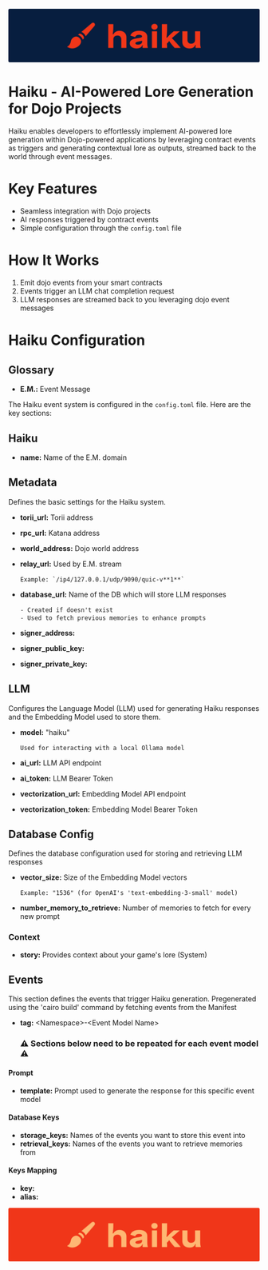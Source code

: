 ![alt text](img/Haiku-blue.png)

# Haiku - AI-Powered Lore Generation for Dojo Projects

Haiku enables developers to effortlessly implement AI-powered lore generation within Dojo-powered applications by leveraging contract events as triggers and generating contextual lore as outputs, streamed back to the world through event messages.

# Key Features

- Seamless integration with Dojo projects
- AI responses triggered by contract events
- Simple configuration through the `config.toml` file

# How It Works

1. Emit dojo events from your smart contracts
2. Events trigger an LLM chat completion request
3. LLM responses are streamed back to you leveraging dojo event messages


# Haiku Configuration

   ## Glossary
   - **E.M.:** Event Message

The Haiku event system is configured in the `config.toml` file. Here are the key sections:

## Haiku

- **name:** Name of the E.M. domain

## Metadata

Defines the basic settings for the Haiku system.

- **torii_url:** Torii address
- **rpc_url:** Katana address
- **world_address:** Dojo world address
- **relay_url:** Used by E.M. stream

      Example: `/ip4/127.0.0.1/udp/9090/quic-v**1**`
- **database_url:** Name of the DB which will store LLM responses

      - Created if doesn't exist
      - Used to fetch previous memories to enhance prompts
- **signer_address:** 
- **signer_public_key:** 
- **signer_private_key:** 

## LLM

Configures the Language Model (LLM) used for generating Haiku responses
and the Embedding Model used to store them.

- **model:** "haiku"

      Used for interacting with a local Ollama model
- **ai_url:** LLM API endpoint
- **ai_token:** LLM Bearer Token
- **vectorization_url:** Embedding Model API endpoint
- **vectorization_token:** Embedding Model Bearer Token

## Database Config

Defines the database configuration used for storing and retrieving LLM responses

- **vector_size:** Size of the Embedding Model vectors

      Example: "1536" (for OpenAI's 'text-embedding-3-small' model)
- **number_memory_to_retrieve:** Number of memories to fetch for every new prompt

### Context

- **story:** Provides context about your game's lore (System)


## Events


This section defines the events that trigger Haiku generation.
Pregenerated using the 'cairo build' command by fetching events from the Manifest

- **tag:** \<Namespace\>-\<Event Model Name\>

   ### :warning: **Sections below need to be repeated for each event model** :warning:

#### Prompt

   - **template:** Prompt used to generate the response for this specific event model

#### Database Keys

   - **storage_keys:** Names of the events you want to store this event into
   - **retrieval_keys:** Names of the events you want to retrieve memories from

#### Keys Mapping

- **key:**
- **alias:**

![alt text](img/Haiku-red.png)